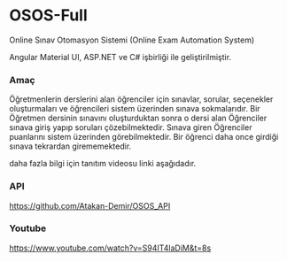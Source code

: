 # OSOS-Full
 Online Sınav Otomasyon Sistemi (Online Exam Automation System)

Angular Material UI, ASP.NET ve C# işbirliği ile geliştirilmiştir.

### Amaç
Öğretmenlerin derslerini alan öğrenciler için sınavlar, sorular, seçenekler oluşturmaları ve öğrencileri sistem üzerinden sınava sokmalarıdır.
Bir Öğretmen dersinin sınavını oluşturduktan sonra o dersi alan Öğrenciler sınava giriş yapıp soruları çözebilmektedir.
Sınava giren Öğrenciler puanlarını sistem üzerinden görebilmektedir.
Bir öğrenci daha once girdiği sınava tekrardan girememektedir.

daha fazla bilgi için tanıtım videosu linki aşağıdadır.




### API
https://github.com/Atakan-Demir/OSOS_API

### Youtube
https://www.youtube.com/watch?v=S94IT4laDiM&t=8s
